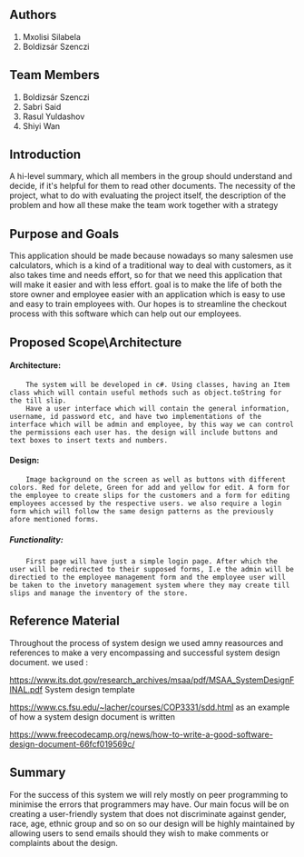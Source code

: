 ## Authors
1. Mxolisi Silabela
2. Boldizsár Szenczi


## Team Members
1. Boldizsár Szenczi
2. Sabri Said
3. Rasul Yuldashov
4. Shiyi Wan

## Introduction
A hi-level summary, which all members in the group should understand and decide,
if it's helpful for them to read other documents.
The necessity of the project, what to do with evaluating the project itself, the description of the problem and how all these
make the team work together with a strategy

## Purpose and Goals

This application should be made because nowadays so many salesmen use calculators,
which is a kind of a traditional way to deal with customers, as it also takes time and needs effort,
so for that we need this application that will make it easier and with less effort. goal is to make the life of both the store owner and employee easier with an application which is easy to use and easy to train employees with. Our hopes is to streamline the checkout process with this software which can help out our employees.



## Proposed Scope\Architecture
  #### Architecture:

        The system will be developed in c#. Using classes, having an Item class which will contain useful methods such as object.toString for the till slip. 
        Have a user interface which will contain the general information, username, id password etc, and have two implementations of the interface which will be admin and employee, by this way we can control the permissions each user has. the design will include buttons and text boxes to insert texts and numbers.

#### Design:
        Image background on the screen as well as buttons with different colors. Red for delete, Green for add and yellow for edit. A form for the employee to create slips for the customers and a form for editing employees accessed by the respective users. we also require a login form which will follow the same design patterns as the previously afore mentioned forms. 

##### Functionality:
        First page will have just a simple login page. After which the user will be redirected to their supposed forms, I.e the admin will be directied to the employee management form and the employee user will be taken to the invetory management system where they may create till slips and manage the inventory of the store.



## Reference Material
Throughout the process of system design we used amny reasources and references to make a very encompassing and successful system design document. we used :

https://www.its.dot.gov/research_archives/msaa/pdf/MSAA_SystemDesignFINAL.pdf System design template

https://www.cs.fsu.edu/~lacher/courses/COP3331/sdd.html as an example of how a system design document is written

https://www.freecodecamp.org/news/how-to-write-a-good-software-design-document-66fcf019569c/


## Summary
For the success of this system we will rely mostly on peer programming to minimise the errors that programmers may have. Our main focus will be on creating a user-friendly system that does not discriminate against gender, race, age, ethnic group and so on so our design will be highly maintained by allowing users to send emails should they wish to make comments or complaints about the design.
